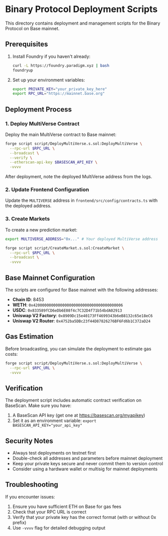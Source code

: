 # Binary Protocol Deployment Scripts

This directory contains deployment and management scripts for the Binary Protocol on Base mainnet.

## Prerequisites

1. Install Foundry if you haven't already:
   ```bash
   curl -L https://foundry.paradigm.xyz | bash
   foundryup
   ```

2. Set up your environment variables:
   ```bash
   export PRIVATE_KEY="your_private_key_here"
   export RPC_URL="https://mainnet.base.org"
   ```

## Deployment Process

### 1. Deploy MultiVerse Contract

Deploy the main MultiVerse contract to Base mainnet:

```bash
forge script script/DeployMultiVerse.s.sol:DeployMultiVerse \
  --rpc-url $RPC_URL \
  --broadcast \
  --verify \
  --etherscan-api-key $BASESCAN_API_KEY \
  -vvvv
```

After deployment, note the deployed MultiVerse address from the logs.

### 2. Update Frontend Configuration

Update the `MULTIVERSE` address in `frontend/src/config/contracts.ts` with the deployed address.

### 3. Create Markets

To create a new prediction market:

```bash
export MULTIVERSE_ADDRESS="0x..." # Your deployed MultiVerse address

forge script script/CreateMarket.s.sol:CreateMarket \
  --rpc-url $RPC_URL \
  --broadcast \
  -vvvv
```

## Base Mainnet Configuration

The scripts are configured for Base mainnet with the following addresses:

- **Chain ID**: 8453
- **WETH**: `0x4200000000000000000000000000000000000006`
- **USDC**: `0x833589fCD6eDb6E08f4c7C32D4f71b54bdA02913`
- **Uniswap V2 Factory**: `0x8909Dc15e40173Ff4699343b6eB8132c65e18eC6`
- **Uniswap V2 Router**: `0x4752ba5DBc23f44D87826276BF6Fd6b1C372aD24`

## Gas Estimation

Before broadcasting, you can simulate the deployment to estimate gas costs:

```bash
forge script script/DeployMultiVerse.s.sol:DeployMultiVerse \
  --rpc-url $RPC_URL \
  -vvvv
```

## Verification

The deployment script includes automatic contract verification on BaseScan. Make sure you have:

1. A BaseScan API key (get one at https://basescan.org/myapikey)
2. Set it as an environment variable: `export BASESCAN_API_KEY="your_api_key"`

## Security Notes

- Always test deployments on testnet first
- Double-check all addresses and parameters before mainnet deployment
- Keep your private keys secure and never commit them to version control
- Consider using a hardware wallet or multisig for mainnet deployments

## Troubleshooting

If you encounter issues:

1. Ensure you have sufficient ETH on Base for gas fees
2. Check that your RPC URL is correct
3. Verify that your private key has the correct format (with or without 0x prefix)
4. Use `-vvvv` flag for detailed debugging output
